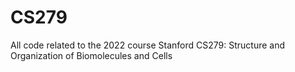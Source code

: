 # CS279

All code related to the 2022 course Stanford CS279: Structure and Organization of Biomolecules and Cells
